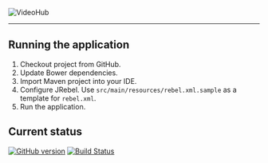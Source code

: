 ![VideoHub](http://i.imgur.com/4Rcmqxn.png)

***

## Running the application
1. Checkout project from GitHub.
2. Update Bower dependencies.
3. Import Maven project into your IDE.
4. Configure JRebel. Use `src/main/resources/rebel.xml.sample` as a template for `rebel.xml`.
5. Run the application.

## Current status
[![GitHub version](https://badge.fury.io/gh/maciaszczykm%2FVideoHub.svg)](http://badge.fury.io/gh/maciaszczykm%2FVideoHub)
[![Build Status](https://travis-ci.org/maciaszczykm/VideoHub.svg)](https://travis-ci.org/maciaszczykm/VideoHub)
